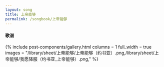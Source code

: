 ```yaml
---
layout: song
title: 上帝能够
permalink: /songbook/上帝能够
---
```


#### 歌谱

{% include post-components/gallery.html
    columns = 1
    full_width = true
    images = "/library/sheet/上帝能够/上帝能够（约书亚）.png,/library/sheet/上帝能够/我愿降服（约书亚_上帝能够）.png,"
%}

